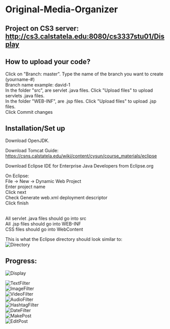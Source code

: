 # Original-Media-Organizer

## Project on CS3 server: http://cs3.calstatela.edu:8080/cs3337stu01/Display

## How to upload your code?
Click on "Branch: master". Type the name of the branch you want to create (yourname-#) <br>
Branch name example: david-1 <br>
In the folder "src", are servlet .java files. Click "Upload files" to upload servlets .java files. <br>
In the folder "WEB-INF", are .jsp files. Click "Upload files" to upload .jsp files. <br>
Click Commit changes <br>

## Installation/Set up
Download OpenJDK. <br>

Download Tomcat Guide: https://csns.calstatela.edu/wiki/content/cysun/course_materials/eclipse <br>

Download Eclipse IDE for Enterprise Java Developers from Eclipse.org <br>

On Eclipse: <br>
File -> New -> Dynamic Web Project <br>
Enter project name <br>
Click next <br>
Check Generate web.xml deployment descriptor <br>
Click finish <br> <br>

All servlet .java files should go into src <br>
All .jsp files should go into WEB-INF <br>
CSS files should go into WebContent <br>

This is what the Eclipse directory should look similar to: <br>
![Directory](https://github.com/dtang9/Original-Media-Organizer/blob/master/Progress/directory.JPG) <br>

## Progress: <br>
![Display](https://github.com/dtang9/Original-Media-Organizer/blob/master/Progress/display%20page.png) <br>

![TextFilter](https://github.com/dtang9/Original-Media-Organizer/blob/master/Progress/text%20filter.png) <br>
![ImageFilter](https://github.com/dtang9/Original-Media-Organizer/blob/master/Progress/image%20filter.png) <br>
![VideoFilter](https://github.com/dtang9/Original-Media-Organizer/blob/master/Progress/video%20filter.png) <br>
![AudioFilter](https://github.com/dtang9/Original-Media-Organizer/blob/master/Progress/song%20filter.png) <br>
![HashtagFilter](https://github.com/dtang9/Original-Media-Organizer/blob/master/Progress/hashtag%20filter.png) <br>
![DateFilter](https://github.com/dtang9/Original-Media-Organizer/blob/master/Progress/date%20filter.png) <br>
![MakePost](https://github.com/dtang9/Original-Media-Organizer/blob/master/Progress/create%20post.png)<br>
![EditPost](https://github.com/dtang9/Original-Media-Organizer/blob/master/Progress/edit%20post.png)<br>
